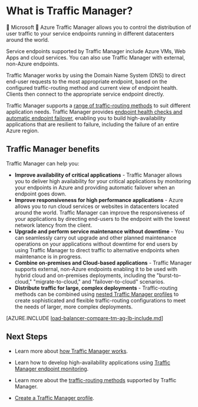 ﻿<properties 
   pageTitle="What is Traffic Manager | Microsoft Azure"
   description="This article will help you understand what Traffic Manager is, and whether it is the right traffic routing choice for your application"
   services="traffic-manager"
   documentationCenter=""
   authors="jtuliani"
   manager="carmonm"
   editor="tysonn" />
<tags
	ms.service="traffic-manager"
	ms.date="06/09/2016"
	wacn.date=""/>

# What is Traffic Manager?

 Microsoft  Azure Traffic Manager allows you to control the distribution of user traffic to your service endpoints running in different datacenters around the world.

Service endpoints supported by Traffic Manager include Azure VMs, Web Apps and cloud services. You can also use Traffic Manager with external, non-Azure endpoints.

Traffic Manager works by using the Domain Name System (DNS) to direct end-user requests to the most appropriate endpoint, based on the configured traffic-routing method and current view of endpoint health.  Clients then connect to the appropriate service endpoint directly.

Traffic Manager supports a [range of traffic-routing methods](/documentation/articles/traffic-manager-routing-methods/) to suit different application needs.  Traffic Manager provides [endpoint health checks and automatic endpoint failover](/documentation/articles/traffic-manager-monitoring/), enabling you to build high-availability applications that are resilient to failure, including the failure of an entire Azure region.

## Traffic Manager benefits

Traffic Manager can help you:

- **Improve availability of critical applications** - Traffic Manager allows you to deliver high availability for your critical applications by monitoring your endpoints in Azure and providing automatic failover when an endpoint goes down.
- **Improve responsiveness for high performance applications** - Azure allows you to run cloud services or websites in datacenters located around the world. Traffic Manager can improve the responsiveness of your applications by directing end-users to the endpoint with the lowest network latency from the client.
- **Upgrade and perform service maintenance without downtime** - You can seamlessly carry out upgrade and other planned maintenance operations on your applications without downtime for end users by using Traffic Manager to direct traffic to alternative endpoints when maintenance is in progress.
- **Combine on-premises and Cloud-based applications** - Traffic Manager supports external, non-Azure endpoints enabling it to be used with hybrid cloud and on-premises deployments, including the "burst-to-cloud," "migrate-to-cloud," and "failover-to-cloud" scenarios.
- **Distribute traffic for large, complex deployments** - Traffic-routing methods can be combined using [nested Traffic Manager profiles](/documentation/articles/traffic-manager-nested-profiles/) to create sophisticated and flexible traffic-routing configurations to meet the needs of larger, more complex deployments. 

[AZURE.INCLUDE [load-balancer-compare-tm-ag-lb-include.md](../includes/load-balancer-compare-tm-ag-lb-include.md)]

## Next Steps

- Learn more about [how Traffic Manager works](/documentation/articles/traffic-manager-how-traffic-manager-works/).

- Learn how to develop high-availability applications using [Traffic Manager endpoint monitoring](/documentation/articles/traffic-manager-monitoring/).

- Learn more about the [traffic-routing methods](/documentation/articles/traffic-manager-routing-methods/) supported by Traffic Manager.

- [Create a Traffic Manager profile](/documentation/articles/traffic-manager-manage-profiles/).
 
